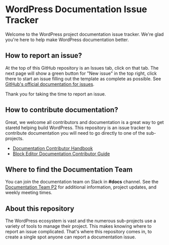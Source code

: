 # WordPress Documentation Issue Tracker

Welcome to the WordPress project documentation issue tracker. We're glad you're here to help make WordPress documentation better.

## How to report an issue?

At the top of this GitHub repository is an Issues tab, click on that tab. The next page will show a green button for "New issue" in the top right, click there to start an issue filling out the template as complete as possible. See [GitHub's official documentation for issues](https://docs.github.com/en/issues).

Thank you for taking the time to report an issue.

## How to contribute documentation?

Great, we welcome all contributors and documentation is a great way to get staretd helping build WordPress.  This repository is an issue tracker to contribute documentation you will need to go directly to one of the sub-projects.

- [Documentation Contributor Handbook](https://make.wordpress.org/docs/handbook/)
- [Block Editor Documentation Contributor Guide](https://developer.wordpress.org/block-editor/contributors/documentation/)

## Where to find the Documentation Team

You can join the documentation team on Slack in **#docs** channel. See the [Documentation Team P2](https://make.wordpress.org/docs/) for additional information, project updates, and weekly meeting times.

## About this repository

The WordPress ecosystem is vast and the numerous sub-projects use a variety of tools to manage their project. This makes knowing where to report an issue complicated. That's where this repository comes in, to create a single spot anyone can report a documentation issue.

